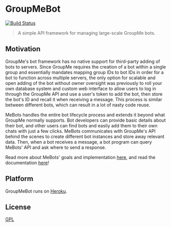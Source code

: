 # GroupMeBot
[![Build Status](https://travis-ci.org/ErikBoesen/GroupMeBot.svg?branch=master)](https://travis-ci.org/ErikBoesen/GroupMeBot)

> A simple API framework for managing large-scale GroupMe bots.

## Motivation
GroupMe's bot framework has no native support for third-party adding of bots to servers. Since GroupMe requires the creation of a bot within a single group and essentially mandates mapping group IDs to bot IDs in order for a bot to function across multiple servers, the only option for scalable and open adding of the bot without owner oversight was previously to roll your own database system and custom web interface to allow users to log in through the GroupMe API and use a user's token to add the bot, then store the bot's ID and recall it when receiving a message. This process is similar between different bots, which can result in a lot of nasty code reuse.

MeBots handles the entire bot lifecycle process and extends it beyond what GroupMe normally supports. Bot developers can provide basic details about their bot, and other users can find bots and easily add them to their own chats with just a few clicks. MeBots communicates with GroupMe's API behind the scenes to create different bot instances and store away relevant data. Then, when a bot receives a message, a bot program can query MeBots' API and ask where to send a response.

Read more about MeBots' goals and implementation [here](http://mebots.co/about), and read the documentation [here](http://mebots.co/documentation)!

## Platform
GroupMeBot runs on [Heroku](https://heroku.com).

## License
[GPL](LICENSE)
